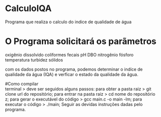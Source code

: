 # CalculoIQA
Programa que realiza o calculo do indice de qualidade de água

# O Programa solicitará os parãmetros
oxigênio dissolvido
coliformes fecais
pH
DBO
nitrogênio
fósforo
temperatura
turbidez
sólidos

com os dados postos no programa, podemos determinar o indíce de qualidade da água (IQA) e verficar o estado da qualidade da água.

#Como compilar  
terminal > deve ser seguidos alguns passos:
para obter a pasta raiz > git clone url do repositório;
para entrar na pasta raiz > cd nome do repositório z;
para gerar o executável do código > gcc main.c -o main -lm;
para executar o código > ./main;
Seguir as devidas instruções dadas pelo programa.
